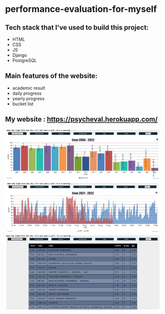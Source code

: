 # performance-evaluation-for-myself

## Tech stack that I've used to build this project:
- HTML
- CSS
- JS
- Django
- PostgreSQL

## Main features of the website:
- academic result 
- daily progress 
- yearly progress 
- bucket list 

## My website : https://psycheval.herokuapp.com/
![e01](https://github.com/nishan-paul-2022/performance-evaluation-for-myself/blob/main/readme/b01.PNG)
![e02](https://github.com/nishan-paul-2022/performance-evaluation-for-myself/blob/main/readme/b02.PNG)
![e03](https://github.com/nishan-paul-2022/performance-evaluation-for-myself/blob/main/readme/b03.PNG)

